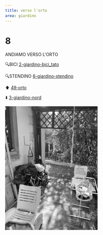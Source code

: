```yaml
---
title: verso l'orto
area: giardino
---
```

# 8
ANDIAMO VERSO L'ORTO

🔍BICI [2-giardino-bici_tato](2-giardino-bici_tato.md)

🔍STENDINO [6-giardino-stendino](6-giardino-stendino.md)

⬆️ [49-orto](49-orto.md)

⬇️ [3-giardino-nord](3-giardino-nord.md)

![foto_5](../_assets/preview/foto_5.jpg)